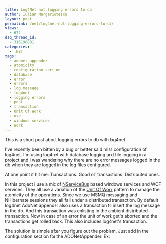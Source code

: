 ```yaml
---
title: Log4Net not logging errors to db
author: Iulian Margarintescu
layout: post
permalink: /net/log4net-not-logging-errors-to-db/
views:
  - 672
dsq_thread_id:
  - 316198881
categories:
  - .NET
tags:
  - adonet appender
  - atomicity
  - configuration section
  - database
  - error
  - errors
  - log message
  - log4net
  - logging errors
  - post
  - transaction
  - Unit Of Work
  - use
  - windows services
  - Work
---
```

This is a short post about logging errors to db with log4net.

I've recently been bitten by a bug or better said miss configuration of log4net. I'm using log4net with database logging and file logging in a project and i was wandering why there are no error messages logged in the db when they are logged in the log files configured.

At one point it hit me: Transactions. Good ol\` transactions. Distributed ones.

In this project i use a mix of [NServiceBus][1] based windows services and WCF services. They all use a variation of the [Unit Of Work][2] pattern to manage the atomicity of the operations. Since we use MSMQ messaging and NHibernate sessions they all fall under a distributed transaction. By default log4net AdoNet appender also uses a transaction to insert the log message in the db. And this transaction was enlisting in the ambient distributed transaction. Now in case of an error the unit of work get's aborted and the transactions get rolled back. This also includes log4net's transaction.

The solution is simple after you figure out the problem. Just add <useTransactions value="false"/> in the configuration section for the ADONetAppender. Ex:

<pre class="brush:xml"><appender name="MySQLAppender" type="log4net.Appender.ADONetAppender">
    <usetransactions value="false"/>
    <!-- rest of the configuration -->
</appender></pre>

 [1]: http://www.nservicebus.com "NServiceBus"
 [2]: http://martinfowler.com/eaaCatalog/unitOfWork.html "Unit Of Work"